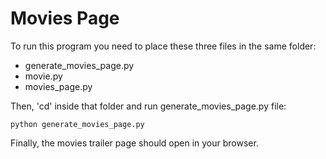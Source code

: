 # Movies Page
To run this program you need to place these three files in the same folder:
* generate_movies_page.py
* movie.py
* movies_page.py

Then, 'cd' inside that folder and run generate_movies_page.py file:

    python generate_movies_page.py

Finally, the movies trailer page should open in your browser.
